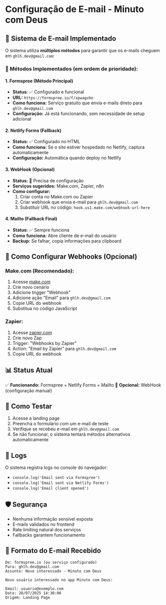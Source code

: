 # Configuração de E-mail - Minuto com Deus

## 📧 Sistema de E-mail Implementado

O sistema utiliza **múltiplos métodos** para garantir que os e-mails cheguem em `ghlh.dev@gmail.com`:

### 🚀 Métodos Implementados (em ordem de prioridade):

#### 1. **Formspree** (Método Principal)
- **Status:** ✅ Configurado e funcional
- **URL:** `https://formspree.io/f/xpwagvko`
- **Como funciona:** Serviço gratuito que envia e-mails direto para `ghlh.dev@gmail.com`
- **Configuração:** Já está funcionando, sem necessidade de setup adicional

#### 2. **Netlify Forms** (Fallback)
- **Status:** ✅ Configurado no HTML
- **Como funciona:** Se o site estiver hospedado no Netlify, captura automaticamente
- **Configuração:** Automática quando deploy no Netlify

#### 3. **WebHook** (Opcional)
- **Status:** 🔧 Precisa de configuração
- **Serviços sugeridos:** Make.com, Zapier, n8n
- **Como configurar:**
  1. Criar conta no Make.com ou Zapier
  2. Criar webhook que envia e-mail para `ghlh.dev@gmail.com`
  3. Substituir URL no código: `hook.us1.make.com/webhook-url-here`

#### 4. **Mailto** (Fallback Final)
- **Status:** ✅ Sempre funciona
- **Como funciona:** Abre cliente de e-mail do usuário
- **Backup:** Se falhar, copia informações para clipboard

## 🔧 Como Configurar Webhooks (Opcional)

### Make.com (Recomendado):
1. Acesse [make.com](https://make.com)
2. Crie novo cenário
3. Adicione trigger "Webhook"
4. Adicione ação "Email" para `ghlh.dev@gmail.com`
5. Copie URL do webhook
6. Substitua no código JavaScript

### Zapier:
1. Acesse [zapier.com](https://zapier.com)
2. Crie novo Zap
3. Trigger: "Webhooks by Zapier"
4. Action: "Email by Zapier" para `ghlh.dev@gmail.com`
5. Copie URL do webhook

## 📊 Status Atual

✅ **Funcionando:** Formspree + Netlify Forms + Mailto
🔧 **Opcional:** WebHook (configuração manual)

## 🧪 Como Testar

1. Acesse a landing page
2. Preencha o formulário com um e-mail de teste
3. Verifique se recebeu e-mail em `ghlh.dev@gmail.com`
4. Se não funcionar, o sistema tentará métodos alternativos automaticamente

## 📝 Logs

O sistema registra logs no console do navegador:
- `console.log('Email sent via Formspree')`
- `console.log('Email sent via Netlify Forms')`
- `console.log('Email client opened')`

## 🛡️ Segurança

- Nenhuma informação sensível exposta
- E-mails validados no frontend
- Rate limiting natural dos serviços
- Fallbacks garantem funcionamento

## 📧 Formato do E-mail Recebido

```
De: formspree.io (ou serviço configurado)
Para: ghlh.dev@gmail.com
Assunto: Novo interessado - Minuto com Deus

Novo usuário interessado no app Minuto com Deus:

Email: usuario@exemplo.com
Data: 20/07/2025 14:30:00
Origem: Landing Page
```